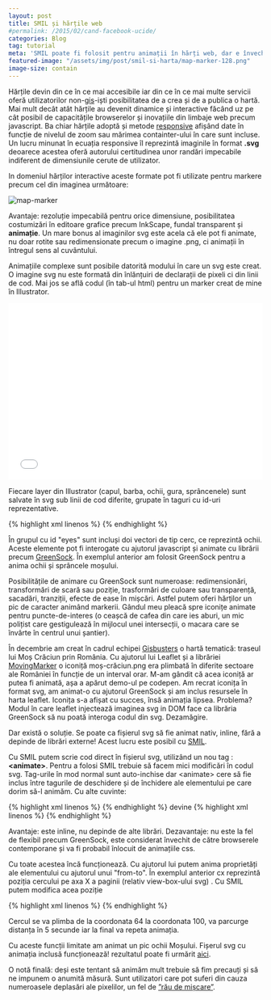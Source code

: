 ```yaml
---
layout: post
title: SMIL și hărțile web
#permalink: /2015/02/cand-facebook-ucide/
categories: Blog
tag: tutorial
meta: 'SMIL poate fi folosit pentru animații în hărți web, dar e învechit'
featured-image: "/assets/img/post/smil-si-harta/map-marker-128.png"
image-size: contain
---
```

Hărțile devin din ce în ce mai accesibile iar din ce în ce mai multe servicii oferă utilizatorilor non-[gis][8]-iști posibilitatea de a crea și de a publica o hartă. Mai mult decât atât hărțile au devenit dinamice și interactive făcând uz pe cât posibil de capacitățile browserelor și inovațiile din limbaje web precum javascript. Ba chiar hărțile adoptă și metode [responsive][1] afișând date în funcție de nivelul de zoom sau mărimea containter-ului în care sunt incluse. Un lucru minunat în ecuația responsive îl reprezintă imaginile în format __.svg__ deoarece acestea oferă autorului certitudinea unor randări impecabile indiferent de dimensiunile cerute de utilizator.
<!--more-->



In domeniul hărților interactive aceste formate pot fi utilizate pentru markere precum cel din imaginea următoare:

<img class="post-image" src="{{ site.baseurl }}/assets/img/post/smil-si-harta/map-marker-128.png" alt="map-marker"/>


Avantaje: rezoluție impecabilă pentru orice dimensiune, posibilitatea costumizări în editoare grafice precum InkScape, fundal transparent și __animație__. Un mare bonus al imaginilor svg este acela că ele pot fi animate, nu doar rotite sau redimensionate precum o imagine .png, ci animații în întregul sens al cuvântului.

Animațiile complexe sunt posibile datorită modului în care un svg este creat. O imagine svg nu este formată din înlănțuiri de declarații de pixeli ci din linii de cod. Mai jos se află codul (în tab-ul html) pentru un marker creat de mine în Illustrator.


<iframe width="300" height="350" style="width: 100%;" scrolling="no" src="//codepen.io/mirceaciu/embed/QyxBxo/?height=350&amp;theme-id=6471&amp;default-tab=result" frameborder="no" allowtransparency="true" allowfullscreen="allowfullscreen">See the Pen <a href="http://codepen.io/mirceaciu/pen/QyxBxo/">Santa-map-marker</a> by Stanciu Bogdan Mircea (<a href="http://codepen.io/mirceaciu">@mirceaciu</a>) on <a href="http://codepen.io">CodePen</a>.
</iframe>

Fiecare layer din Illustrator (capul, barba, ochii, gura, sprâncenele) sunt salvate în svg sub linii de cod diferite, grupate în taguri cu id-uri reprezentative.

{% highlight xml linenos %}
<g id="eyes">
        <circle id="XMLID_21_" class="st2" cx="64" cy="116.1" r="6.3"/>
        <circle id="XMLID_17_" class="st2" cx="97.9" cy="116.1" r="6.3"/>
</g>
{% endhighlight %}

În grupul cu id "eyes" sunt incluși doi vectori de tip cerc, ce reprezintă ochii. Aceste elemente pot fi interogate cu ajutorul javascript și animate cu librării precum [GreenSock][2]. În exemplul anterior am folosit GreenSock pentru a anima ochii și sprâncele moșului.

Posibilitățile de animare cu GreenSock sunt numeroase: redimensionări, transformări de scară sau poziție, trasformări de culoare sau transparență, sacadări, tranziții, efecte de ease în mișcări.
Astfel putem oferi hărților un pic de caracter animând markerii. Gândul meu pleacă spre iconițe animate pentru puncte-de-interes (o ceașcă de cafea din care ies aburi, un mic polițist care gestigulează în mijlocul unei intersecții, o macara care se învârte în centrul unui șantier).

În decembrie am creat în cadrul echipei [Gisbusters][7] o hartă tematică: traseul lui Moș Crăciun prin România. Cu ajutorul lui Leaflet și a librăriei [MovingMarker][3] o iconiță moș-crăciun.png era plimbată în diferite sectoare ale României în funcție de un interval orar. M-am gândit că acea iconiță ar putea fi animată, așa a apărut demo-ul pe codepen. Am recrat iconița în format svg, am animat-o cu ajutorul GreenSock și am inclus resursele în harta leaflet. Iconița s-a afișat cu succes, însă animația lipsea. Problema? Modul în care leaflet injectează imaginea svg in DOM face ca librăria GreenSock să nu poată interoga codul din svg. Dezamăgire.

Dar există o soluție. Se poate ca fișierul svg să fie animat nativ, inline, fără a depinde de librări externe! Acest lucru este posibil cu [SMIL][4].

Cu SMIL putem scrie cod direct în fișierul svg, utilizând un nou tag : __&lt;animate&gt;__. Pentru a folosi SMIL trebuie să facem mici modificări în codul svg. Tag-urile în mod normal sunt auto-inchise  dar &lt;animate&gt; cere să fie inclus între tagurile de deschidere și de închidere ale elementului pe care dorim să-l animăm. Cu alte cuvinte:

{% highlight xml linenos %}
<circle id="XMLID_70_" class="st1" cx="64" cy="121.1" r="6.6"/>
{% endhighlight %}
devine
{% highlight xml linenos %}
<circle id="XMLID_70_" class="st1" cx="64" cy="121.1" r="6.6"> <animate> </circle>
{% endhighlight %}

Avantaje: este inline, nu depinde de alte librări.
Dezavantaje: nu este la fel de flexibil precum GreenSock, este considerat învechit de către browserele contemporane și va fi probabil înlocuit de animațiile css.

Cu toate acestea încă funcționează. Cu ajutorul lui putem anima proprietăți ale elementului cu ajutorul unui "from-to". În exemplul anterior cx reprezintă poziția cercului pe axa X a paginii (relativ view-box-ului svg) . Cu SMIL putem modifica acea poziție

{% highlight xml linenos %}
<circle id="XMLID_70_" class="st1" cx="64" cy="121.1" r="6.6">
<animate attributeName="cx" from="64" to="100" dur="5s" repeatCount="indefinite" />
</circle>
{% endhighlight %}

Cercul se va plimba de la coordonata 64 la coordonata 100, va parcurge distanța în 5 secunde iar la final va repeta animația.

Cu aceste funcții limitate am animat un pic ochii Moșului. Fișerul svg cu animația inclusă funcționează! rezultatul poate fi urmărit [aici][5].

O notă finală: deși este tentant să animăm mult trebuie să fim precauți și să ne impunem o anumită măsură. Sunt utilizatori care pot suferi din cauza numeroasele deplasări ale pixelilor, un fel de [”rău de mișcare”][6].


[1]: http://en.wikipedia.org/wiki/Responsive_web_design
[2]: http://greensock.com/
[3]: http://github.com/ewoken/Leaflet.MovingMarker
[4]: http://developer.mozilla.org/en-US/docs/Web/SVG/SVG_animation_with_SMIL
[5]: http://gisbusters.github.io/vine-mosu/
[6]: http://alistapart.com/article/designing-safer-web-animation-for-motion-sensitivity
[7]: http://gisbusters.com/
[8]: http://en.wikipedia.org/wiki/Geographic_information_system
